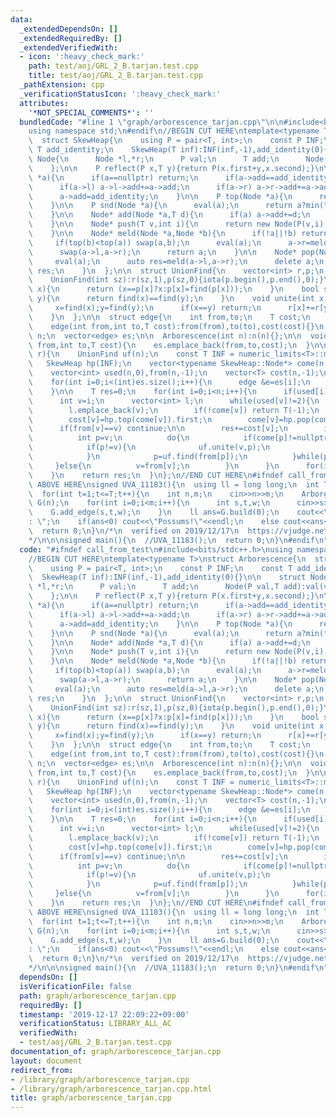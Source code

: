```yaml
---
data:
  _extendedDependsOn: []
  _extendedRequiredBy: []
  _extendedVerifiedWith:
  - icon: ':heavy_check_mark:'
    path: test/aoj/GRL_2_B.tarjan.test.cpp
    title: test/aoj/GRL_2_B.tarjan.test.cpp
  _pathExtension: cpp
  _verificationStatusIcon: ':heavy_check_mark:'
  attributes:
    '*NOT_SPECIAL_COMMENTS*': ''
  bundledCode: "#line 1 \"graph/arborescence_tarjan.cpp\"\n\n#include<bits/stdc++.h>\n\
    using namespace std;\n#endif\n//BEGIN CUT HERE\ntemplate<typename T>\nstruct Arborescence{\n\
    \  struct SkewHeap{\n    using P = pair<T, int>;\n    const P INF;\n    const\
    \ T add_identity;\n    SkewHeap(T inf):INF(inf,-1),add_identity(0){}\n\n    struct\
    \ Node{\n      Node *l,*r;\n      P val;\n      T add;\n      Node(P val,T add):val(val),add(add){l=r=nullptr;}\n\
    \    };\n\n    P reflect(P x,T y){return P(x.first+y,x.second);}\n\n    void eval(Node\
    \ *a){\n      if(a==nullptr) return;\n      if(a->add==add_identity) return;\n\
    \      if(a->l) a->l->add+=a->add;\n      if(a->r) a->r->add+=a->add;\n      a->val=reflect(a->val,a->add);\n\
    \      a->add=add_identity;\n    }\n\n    P top(Node *a){\n      return a?reflect(a->val,a->add):INF;\n\
    \    }\n\n    P snd(Node *a){\n      eval(a);\n      return a?min(top(a->l),top(a->r)):INF;\n\
    \    }\n\n    Node* add(Node *a,T d){\n      if(a) a->add+=d;\n      return a;\n\
    \    }\n\n    Node* push(T v,int i){\n      return new Node(P(v,i),add_identity);\n\
    \    }\n\n    Node* meld(Node *a,Node *b){\n      if(!a||!b) return a?a:b;\n \
    \     if(top(b)<top(a)) swap(a,b);\n      eval(a);\n      a->r=meld(a->r,b);\n\
    \      swap(a->l,a->r);\n      return a;\n    }\n\n    Node* pop(Node* a){\n \
    \     eval(a);\n      auto res=meld(a->l,a->r);\n      delete a;\n      return\
    \ res;\n    }\n  };\n\n  struct UnionFind{\n    vector<int> r,p;\n    UnionFind(){}\n\
    \    UnionFind(int sz):r(sz,1),p(sz,0){iota(p.begin(),p.end(),0);}\n    int find(int\
    \ x){\n      return (x==p[x]?x:p[x]=find(p[x]));\n    }\n    bool same(int x,int\
    \ y){\n      return find(x)==find(y);\n    }\n    void unite(int x,int y){\n \
    \     x=find(x);y=find(y);\n      if(x==y) return;\n      r[x]+=r[y];\n      p[y]=x;\n\
    \    }\n  };\n\n  struct edge{\n    int from,to;\n    T cost;\n    edge(){}\n\
    \    edge(int from,int to,T cost):from(from),to(to),cost(cost){}\n  };\n\n  int\
    \ n;\n  vector<edge> es;\n\n  Arborescence(int n):n(n){};\n\n  void add_edge(int\
    \ from,int to,T cost){\n    es.emplace_back(from,to,cost);\n  }\n\n  T build(int\
    \ r){\n    UnionFind uf(n);\n    const T INF = numeric_limits<T>::max()/2;\n \
    \   SkewHeap hp(INF);\n    vector<typename SkewHeap::Node*> come(n,nullptr);\n\
    \    vector<int> used(n,0),from(n,-1);\n    vector<T> cost(n,-1);\n\n    used[r]=2;\n\
    \    for(int i=0;i<(int)es.size();i++){\n      edge &e=es[i];\n      come[e.to]=hp.meld(come[e.to],hp.push(e.cost,i));\n\
    \    }\n\n    T res=0;\n    for(int i=0;i<n;i++){\n      if(used[i]) continue;\n\
    \      int v=i;\n      vector<int> l;\n      while(used[v]!=2){\n        used[v]=1;\n\
    \        l.emplace_back(v);\n        if(!come[v]) return T(-1);\n        from[v]=uf.find(es[come[v]->val.second].from);\n\
    \        cost[v]=hp.top(come[v]).first;\n        come[v]=hp.pop(come[v]);\n  \
    \      if(from[v]==v) continue;\n\n        res+=cost[v];\n        if(used[from[v]]==1){\n\
    \          int p=v;\n          do{\n            if(come[p]!=nullptr) hp.add(come[p],-cost[p]);\n\
    \            if(p!=v){\n              uf.unite(v,p);\n              come[v]=hp.meld(come[v],come[p]);\n\
    \            }\n            p=uf.find(from[p]);\n          }while(p!=v);\n   \
    \     }else{\n          v=from[v];\n        }\n      }\n      for(int u:l) used[u]=2;\n\
    \    }\n    return res;\n  }\n};\n//END CUT HERE\n#ifndef call_from_test\n//INSERT\
    \ ABOVE HERE\nsigned UVA_11183(){\n  using ll = long long;\n  int T;\n  cin>>T;\n\
    \  for(int t=1;t<=T;t++){\n    int n,m;\n    cin>>n>>m;\n    Arborescence<ll>\
    \ G(n);\n    for(int i=0;i<m;i++){\n      int s,t,w;\n      cin>>s>>t>>w;\n  \
    \    G.add_edge(s,t,w);\n    }\n    ll ans=G.build(0);\n    cout<<\"Case #\"<<t<<\"\
    : \";\n    if(ans<0) cout<<\"Possums!\"<<endl;\n    else cout<<ans<<endl;\n  }\n\
    \  return 0;\n}\n/*\n  verified on 2019/12/17\n  https://vjudge.net/problem/UVA-11183\n\
    */\n\n\nsigned main(){\n  //UVA_11183();\n  return 0;\n}\n#endif\n"
  code: "#ifndef call_from_test\n#include<bits/stdc++.h>\nusing namespace std;\n#endif\n\
    //BEGIN CUT HERE\ntemplate<typename T>\nstruct Arborescence{\n  struct SkewHeap{\n\
    \    using P = pair<T, int>;\n    const P INF;\n    const T add_identity;\n  \
    \  SkewHeap(T inf):INF(inf,-1),add_identity(0){}\n\n    struct Node{\n      Node\
    \ *l,*r;\n      P val;\n      T add;\n      Node(P val,T add):val(val),add(add){l=r=nullptr;}\n\
    \    };\n\n    P reflect(P x,T y){return P(x.first+y,x.second);}\n\n    void eval(Node\
    \ *a){\n      if(a==nullptr) return;\n      if(a->add==add_identity) return;\n\
    \      if(a->l) a->l->add+=a->add;\n      if(a->r) a->r->add+=a->add;\n      a->val=reflect(a->val,a->add);\n\
    \      a->add=add_identity;\n    }\n\n    P top(Node *a){\n      return a?reflect(a->val,a->add):INF;\n\
    \    }\n\n    P snd(Node *a){\n      eval(a);\n      return a?min(top(a->l),top(a->r)):INF;\n\
    \    }\n\n    Node* add(Node *a,T d){\n      if(a) a->add+=d;\n      return a;\n\
    \    }\n\n    Node* push(T v,int i){\n      return new Node(P(v,i),add_identity);\n\
    \    }\n\n    Node* meld(Node *a,Node *b){\n      if(!a||!b) return a?a:b;\n \
    \     if(top(b)<top(a)) swap(a,b);\n      eval(a);\n      a->r=meld(a->r,b);\n\
    \      swap(a->l,a->r);\n      return a;\n    }\n\n    Node* pop(Node* a){\n \
    \     eval(a);\n      auto res=meld(a->l,a->r);\n      delete a;\n      return\
    \ res;\n    }\n  };\n\n  struct UnionFind{\n    vector<int> r,p;\n    UnionFind(){}\n\
    \    UnionFind(int sz):r(sz,1),p(sz,0){iota(p.begin(),p.end(),0);}\n    int find(int\
    \ x){\n      return (x==p[x]?x:p[x]=find(p[x]));\n    }\n    bool same(int x,int\
    \ y){\n      return find(x)==find(y);\n    }\n    void unite(int x,int y){\n \
    \     x=find(x);y=find(y);\n      if(x==y) return;\n      r[x]+=r[y];\n      p[y]=x;\n\
    \    }\n  };\n\n  struct edge{\n    int from,to;\n    T cost;\n    edge(){}\n\
    \    edge(int from,int to,T cost):from(from),to(to),cost(cost){}\n  };\n\n  int\
    \ n;\n  vector<edge> es;\n\n  Arborescence(int n):n(n){};\n\n  void add_edge(int\
    \ from,int to,T cost){\n    es.emplace_back(from,to,cost);\n  }\n\n  T build(int\
    \ r){\n    UnionFind uf(n);\n    const T INF = numeric_limits<T>::max()/2;\n \
    \   SkewHeap hp(INF);\n    vector<typename SkewHeap::Node*> come(n,nullptr);\n\
    \    vector<int> used(n,0),from(n,-1);\n    vector<T> cost(n,-1);\n\n    used[r]=2;\n\
    \    for(int i=0;i<(int)es.size();i++){\n      edge &e=es[i];\n      come[e.to]=hp.meld(come[e.to],hp.push(e.cost,i));\n\
    \    }\n\n    T res=0;\n    for(int i=0;i<n;i++){\n      if(used[i]) continue;\n\
    \      int v=i;\n      vector<int> l;\n      while(used[v]!=2){\n        used[v]=1;\n\
    \        l.emplace_back(v);\n        if(!come[v]) return T(-1);\n        from[v]=uf.find(es[come[v]->val.second].from);\n\
    \        cost[v]=hp.top(come[v]).first;\n        come[v]=hp.pop(come[v]);\n  \
    \      if(from[v]==v) continue;\n\n        res+=cost[v];\n        if(used[from[v]]==1){\n\
    \          int p=v;\n          do{\n            if(come[p]!=nullptr) hp.add(come[p],-cost[p]);\n\
    \            if(p!=v){\n              uf.unite(v,p);\n              come[v]=hp.meld(come[v],come[p]);\n\
    \            }\n            p=uf.find(from[p]);\n          }while(p!=v);\n   \
    \     }else{\n          v=from[v];\n        }\n      }\n      for(int u:l) used[u]=2;\n\
    \    }\n    return res;\n  }\n};\n//END CUT HERE\n#ifndef call_from_test\n//INSERT\
    \ ABOVE HERE\nsigned UVA_11183(){\n  using ll = long long;\n  int T;\n  cin>>T;\n\
    \  for(int t=1;t<=T;t++){\n    int n,m;\n    cin>>n>>m;\n    Arborescence<ll>\
    \ G(n);\n    for(int i=0;i<m;i++){\n      int s,t,w;\n      cin>>s>>t>>w;\n  \
    \    G.add_edge(s,t,w);\n    }\n    ll ans=G.build(0);\n    cout<<\"Case #\"<<t<<\"\
    : \";\n    if(ans<0) cout<<\"Possums!\"<<endl;\n    else cout<<ans<<endl;\n  }\n\
    \  return 0;\n}\n/*\n  verified on 2019/12/17\n  https://vjudge.net/problem/UVA-11183\n\
    */\n\n\nsigned main(){\n  //UVA_11183();\n  return 0;\n}\n#endif\n"
  dependsOn: []
  isVerificationFile: false
  path: graph/arborescence_tarjan.cpp
  requiredBy: []
  timestamp: '2019-12-17 22:09:22+09:00'
  verificationStatus: LIBRARY_ALL_AC
  verifiedWith:
  - test/aoj/GRL_2_B.tarjan.test.cpp
documentation_of: graph/arborescence_tarjan.cpp
layout: document
redirect_from:
- /library/graph/arborescence_tarjan.cpp
- /library/graph/arborescence_tarjan.cpp.html
title: graph/arborescence_tarjan.cpp
---
```

